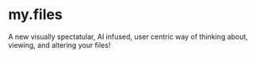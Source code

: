 # my.files
A new visually spectatular, AI infused, user centric way of thinking about, viewing, and altering your files!
